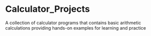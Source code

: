 # Calculator_Projects
A collection of calculator programs that contains basic arithmetic calculations providing hands-on examples for learning and practice
